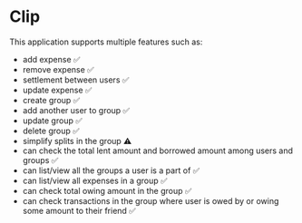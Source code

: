 # Clip

This application supports multiple features such as: 


- add expense ✅
- remove expense ✅
- settlement between users ✅
- update expense ✅
- create group ✅
- add another user to group ✅
- update group ✅
- delete group ✅
- simplify splits in the group ⚠️
- can check the total lent amount and borrowed amount among users and groups ✅
- can list/view all the groups a user is a part of ✅
- can list/view all expenses in a group ✅
- can check total owing amount in the group ✅
- can check transactions in the group where user is owed by or owing some amount to their friend ✅
